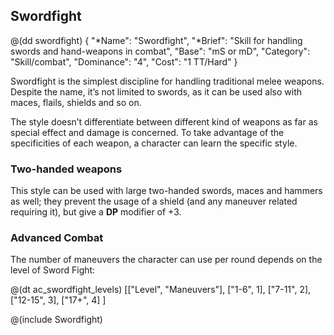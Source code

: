 ## Swordfight

@(dd swordfight)
{ 
  "*Name": "Swordfight",
  "*Brief": "Skill for handling swords and hand-weapons in combat",
  "Base": "mS or mD",
  "Category": "Skill/combat",
  "Dominance": "4",
  "Cost": "1 TT/Hard"
}

Swordfight is the simplest discipline for handling traditional melee weapons.
Despite the name, it’s not limited to swords, as it can be used also with maces,
flails, shields and so on.

The style doesn’t differentiate between different kind of weapons as far as
special effect and damage is concerned. To take advantage of the specificities
of each weapon, a character can learn the specific style.

###  Two-handed weapons

This style can be used with large two-handed swords, maces and hammers as well;
they prevent the usage of a shield (and any maneuver related requiring it),
but give a **DP** modifier of +3.

### Advanced Combat

The number of maneuvers the character can use per round depends on the level
of Sword Fight:

@(dt ac_swordfight_levels)
[["Level", "Maneuvers"],
["1-6", 1],
["7-11", 2],
["12-15", 3],
["17+", 4]
]

@(include Swordfight)

